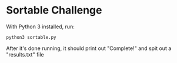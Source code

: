 # Sortable Challenge
With Python 3 installed, run:
```
python3 sortable.py
```

After it's done running, it should print out "Complete!" and spit out a "results.txt" file